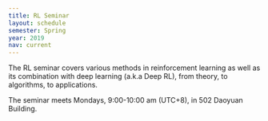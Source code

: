 ```yaml
---
title: RL Seminar
layout: schedule
semester: Spring
year: 2019
nav: current
---
```


The RL seminar covers various methods in reinforcement learning
as well as its combination with deep learning (a.k.a Deep RL),
from theory, to algorithms, to applications.

The seminar meets Mondays, 9:00-10:00 am (UTC+8), in 502 Daoyuan Building.
